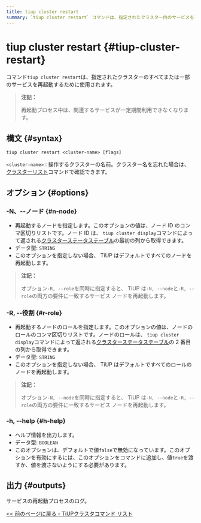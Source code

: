 ```yaml
---
title: tiup cluster restart
summary: `tiup cluster restart` コマンドは、指定されたクラスター内のサービスを再起動するために使用されます。再起動中は、サービスは使用できません。`-N、--node` および `-R、--role` オプションを使用して、再起動するノードまたはロールを指定できます。出力は、サービス再起動プロセスのログです。
---
```


# tiup cluster restart {#tiup-cluster-restart}

コマンド`tiup cluster restart`は、指定されたクラスターのすべてまたは一部のサービスを再起動するために使用されます。

> **注記：**
>
> 再起動プロセス中は、関連するサービスが一定期間利用できなくなります。

## 構文 {#syntax}

```shell
tiup cluster restart <cluster-name> [flags]
```

`<cluster-name>` : 操作するクラスターの名前。クラスター名を忘れた場合は、 [クラスターリスト](/tiup/tiup-component-cluster-list.md)コマンドで確認できます。

## オプション {#options}

### -N、--ノード {#n-node}

-   再起動するノードを指定します。このオプションの値は、ノード ID のコンマ区切りリストです。ノード ID は、 `tiup cluster display`コマンドによって返される[クラスターステータステーブル](/tiup/tiup-component-cluster-display.md)の最初の列から取得できます。
-   データ型: `STRING`
-   このオプションを指定しない場合、 TiUP はデフォルトですべてのノードを再起動します。

> **注記：**
>
> オプション`-R, --role`を同時に指定すると、 TiUP は`-N, --node`と`-R, --role`の両方の要件に一致するサービス ノードを再起動します。

### -R, --役割 {#r-role}

-   再起動するノードのロールを指定します。このオプションの値は、ノードのロールのコンマ区切りリストです。ノードのロールは、 `tiup cluster display`コマンドによって返される[クラスターステータステーブル](/tiup/tiup-component-cluster-display.md)の 2 番目の列から取得できます。
-   データ型: `STRING`
-   このオプションを指定しない場合、 TiUP はデフォルトですべてのロールのノードを再起動します。

> **注記：**
>
> オプション`-N, --node`を同時に指定すると、 TiUP は`-N, --node`と`-R, --role`の両方の要件に一致するサービス ノードを再起動します。

### -h, --help {#h-help}

-   ヘルプ情報を出力します。
-   データ型: `BOOLEAN`
-   このオプションは、デフォルトで値`false`で無効になっています。このオプションを有効にするには、このオプションをコマンドに追加し、値`true`を渡すか、値を渡さないようにする必要があります。

## 出力 {#outputs}

サービスの再起動プロセスのログ。

[&lt;&lt; 前のページに戻る - TiUPクラスタコマンド リスト](/tiup/tiup-component-cluster.md#command-list)
